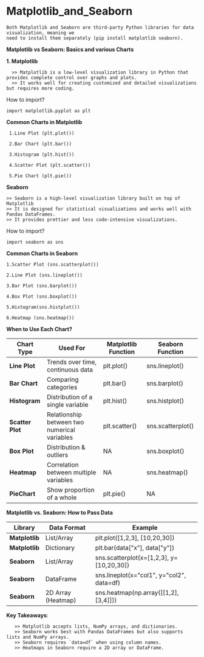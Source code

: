 # Matplotlib_and_Seaborn

    Both Matplotlib and Seaborn are third-party Python libraries for data visualization, meaning we
    need to install them separately (pip install matplotlib seaborn).

**Matplotlib vs Seaborn: Basics and various Charts**

  **1. Matplotlib**
  
      >> Matplotlib is a low-level visualization library in Python that provides complete control over graphs and plots.
      >> It works well for creating customized and detailed visualizations but requires more coding.

How to import?

    import matplotlib.pyplot as plt
    
**Common Charts in Matplotlib**
   
     1.Line Plot (plt.plot())
   
     2.Bar Chart (plt.bar())
   
     3.Histogram (plt.hist())
   
     4.Scatter Plot (plt.scatter())
   
     5.Pie Chart (plt.pie())

**Seaborn** 

    >> Seaborn is a high-level visualization library built on top of Matplotlib
    >> It is designed for statistical visualizations and works well with Pandas DataFrames.
    >> It provides prettier and less code-intensive visualizations.

How to import?

    import seaborn as sns
    
**Common Charts in Seaborn**

    1.Scatter Plot (sns.scatterplot())
  
    2.Line Plot (sns.lineplot())
  
    3.Bar Plot (sns.barplot())
  
    4.Box Plot (sns.boxplot())
  
    5.Histogram(sns.histplot())
  
    6.Heatmap (sns.heatmap())

**When to Use Each Chart?**


| **Chart Type**   | **Used For**                                      | **Matplotlib Function** | **Seaborn Function**  | 
|----------------- |---------------------------------------------------|-------------------------|-----------------------|
| **Line Plot**    | Trends over time, continuous data                 | plt.plot()              |  sns.lineplot()       | 
| **Bar Chart**    | Comparing categories                              | plt.bar()               |  sns.barplot()        |
| **Histogram**    | Distribution of a single variable                 | plt.hist()              |  sns.histplot()       |
| **Scatter Plot** | Relationship between two numerical variables      | plt.scatter()           |  sns.scatterplot()    | 
| **Box Plot**     | Distribution & outliers                           | NA                      |  sns.boxplot()        |
| **Heatmap**      | Correlation between multiple variables            | NA                      |  sns.heatmap()        | 
| **PieChart**     | Show proportion of a whole                        | plt.pie()               |   NA                  |



**Matplotlib vs. Seaborn: How to Pass Data**



| **Library**     | **Data Format**    |                 **Example**                   |
|-----------------|--------------------|-----------------------------------------------|
| **Matplotlib**  | List/Array         |         plt.plot([1,2,3], [10,20,30])         |
| **Matplotlib**  | Dictionary         |         plt.bar(data["x"], data["y"])         |
| **Seaborn**     | List/Array         |      sns.scatterplot(x=[1,2,3], y=[10,20,30]) |
| **Seaborn**     | DataFrame          |      sns.lineplot(x="col1", y="col2", data=df)|
| **Seaborn**     | 2D Array (Heatmap) |      sns.heatmap(np.array([[1,2],[3,4]]))     |


**Key Takeaways**: 

       >> Matplotlib accepts lists, NumPy arrays, and dictionaries.  
       >> Seaborn works best with Pandas DataFrames but also supports lists and NumPy arrays.
       >> Seaborn requires `data=df` when using column names.  
       >> Heatmaps in Seaborn require a 2D array or DataFrame. 

